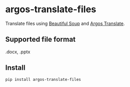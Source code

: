 # argos-translate-files
Translate files using [Beautiful Soup](https://beautiful-soup-4.readthedocs.io/en/latest/) and [Argos Translate](https://github.com/argosopentech/argos-translate).

## Supported file format
.docx, .pptx

## Install
```
pip install argos-translate-files
```